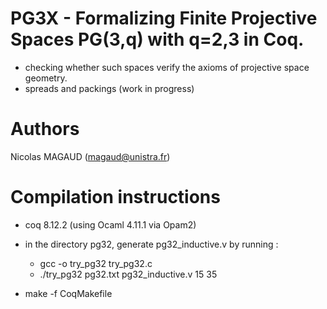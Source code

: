 # PG3X - Formalizing Finite Projective Spaces PG(3,q) with q=2,3 in Coq. 
  - checking whether such spaces verify the axioms of projective space geometry. 
  - spreads and packings (work in progress)
# Authors
Nicolas MAGAUD (magaud@unistra.fr)

# Compilation instructions
  - coq 8.12.2 (using Ocaml 4.11.1 via Opam2)
  - in the directory pg32, generate pg32_inductive.v by running :

    * gcc -o try_pg32 try_pg32.c
    * ./try_pg32 pg32.txt pg32_inductive.v 15 35

- make -f CoqMakefile
